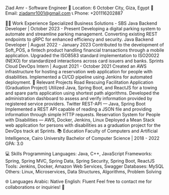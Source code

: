 
Ziad Amr - Software Engineer
📍 Location: 6 October City, Giza, Egypt
📧 Email: ziadamr1001@gmail.com
📞 Phone: +201116202887

👨‍💻 Work Experience
Specialized Business Solutions - SBS
Java Backend Developer | October 2023 - Present
Developing a digital parking system to automate and streamline parking management.
Converting existing REST endpoints to gRPC for enhanced efficiency and security.
Java Backend Developer | August 2022 - January 2023
Contributed to the development of Soft_POS, a fintech product handling financial transactions through a mobile application.
Upgraded the ISO8583 standard implementation to ISO20022 (NEXO) for standardized interactions across card issuers and banks.
Sprints
Cloud DevOps Intern | August 2021 - October 2021
Created an AWS infrastructure for hosting a reservation web application for people with disabilities.
Implemented a CI/CD pipeline using Jenkins for automated deployment.
🚀 Relevant Projects
Road Rescuing Facilitation Application (Graduation Project)
Utilized Java, Spring Boot, and ReactJS for a towing and spare parts application using shortest path algorithms.
Developed the administration dashboard to assess and verify information provided by registered service providers.
Twitter REST-API — Java, Spring Boot
Implemented a REST API capable of reading a JSON file and providing information through simple HTTP requests.
Reservation System for People with Disabilities — AWS, Docker, Jenkins, Linux
Deployed a Mean Stack web application for persons with disabilities as a graduation project for the DevOps track at Sprints.
📚 Education
Faculty of Computers and Artificial Intelligence, Cairo University
Bachelor of Computer Science | 2018 - 2022
GPA: 3.0

💻 Skills
Programming Languages: Java, C++, JavaScript
Frameworks: Spring, Spring MVC, Spring Data, Spring Security, Spring Boot, ReactJS
Tools: Jenkins, Docker, Amazon Web Services, Swagger
Databases: MySQL
Others: Linux, Microservices, Data Structures, Algorithms, Problem Solving

🌐 Languages
Arabic: Native
English: Fluent
Feel free to contact me for collaborations or inquiries! 🚀
